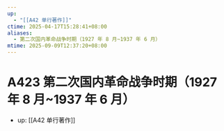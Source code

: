```yaml
---
up:
  - "[[A42 单行著作]]"
ctime: 2025-04-17T15:28:41+08:00
aliases:
  - 第二次国内革命战争时期（1927 年 8 月~1937 年 6 月）
mtime: 2025-09-09T12:37:20+08:00
---
```


# A423 第二次国内革命战争时期（1927 年 8 月~1937 年 6 月）

- up: [[A42 单行著作]]
